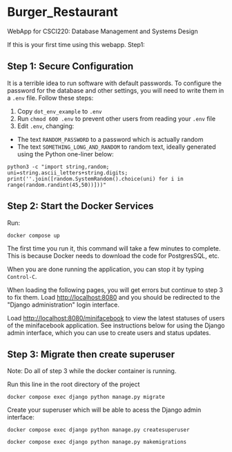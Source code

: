 # Burger_Restaurant
WebApp for CSCI220: Database Management and Systems Design 

If this is your first time using this webapp.
Step1:
## Step 1: Secure Configuration

It is a terrible idea to run software with default passwords. To configure the password for the database and other settings, you will need to write them in a `.env` file. Follow these steps:

1. Copy `dot_env_example` to `.env`
2. Run `chmod 600 .env` to prevent other users from reading your `.env` file
3. Edit `.env`, changing:
  - The text `RANDOM_PASSWORD` to a password which is actually random
  - The text `SOMETHING_LONG_AND_RANDOM` to random text, ideally generated using the Python one-liner below:

```
python3 -c "import string,random; uni=string.ascii_letters+string.digits; print(''.join([random.SystemRandom().choice(uni) for i in range(random.randint(45,50))]))"
```

## Step 2: Start the Docker Services

Run:
```
docker compose up
```

The first time you run it, this command will take a few minutes to complete. This is because Docker needs to download the code for PostgresSQL, etc.

When you are done running the application, you can stop it by typing `Control-C`.

When loading the following pages, you will get errors but continue to step 3 to fix them.
Load <http://localhost:8080> and you should be redirected to the "Django administration" login interface.

Load <http://localhost:8080/minifacebook> to view the latest statuses of users of the minifacebook application. See instructions below for using the Django admin interface, which you can use to create users and status updates. 

## Step 3: Migrate then create superuser

Note: Do all of step 3 while the docker container is running.

Run this line in the root directory of the project
```
docker compose exec django python manage.py migrate
```

Create your superuser which will be able to acess the Django admin interface:

```
docker compose exec django python manage.py createsuperuser
```

```
docker compose exec django python manage.py makemigrations
```

